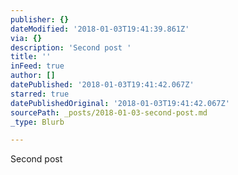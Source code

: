 ```yaml
---
publisher: {}
dateModified: '2018-01-03T19:41:39.861Z'
via: {}
description: 'Second post '
title: ''
inFeed: true
author: []
datePublished: '2018-01-03T19:41:42.067Z'
starred: true
datePublishedOriginal: '2018-01-03T19:41:42.067Z'
sourcePath: _posts/2018-01-03-second-post.md
_type: Blurb

---
```

Second post